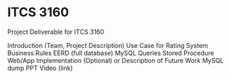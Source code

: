 # ITCS 3160
Project Deliverable for ITCS 3160

Introduction (Team, Project Description)
Use Case for Rating System
Business Rules
EERD (full database)
MySQL Queries
Stored Procedure
Web/App Implementation (Optional) or Description of Future Work
MySQL dump
PPT Video (link)
